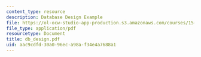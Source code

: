 ```yaml
---
content_type: resource
description: Database Design Example
file: https://ol-ocw-studio-app-production.s3.amazonaws.com/courses/15-564-information-technology-i-spring-2003/aac9cdfd30a096eca98af34e4a7688a1_db_design.pdf
file_type: application/pdf
resourcetype: Document
title: db_design.pdf
uid: aac9cdfd-30a0-96ec-a98a-f34e4a7688a1
---
```

